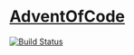 # [AdventOfCode](https://adventofcode.com/)


[![Build Status](https://github.com/blacha/advent-of-code/workflows/Main/badge.svg)](https://github.com/blacha/advent-of-code/actions)
